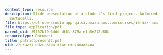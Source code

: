```yaml
---
content_type: resource
description: Slide presentation of a student's final project. Authored by Luca F.
  Bertucelli.
file: https://ol-ocw-studio-app-qa.s3.amazonaws.com/courses/16-422-human-supervisory-control-of-automated-systems-spring-2004/27c5a277dd2c80b4554ec5e750a8840a_patriotpresent2.pdf
file_type: application/pdf
parent_uid: 39f57b79-6ddd-d661-879a-efa5e272b80b
resourcetype: Document
title: patriotpresent2.pdf
uid: 27c5a277-dd2c-80b4-554e-c5e750a8840a
---
```

